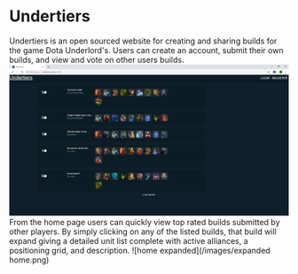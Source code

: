 # Undertiers
Undertiers is an open sourced website for creating and sharing builds for the game Dota Underlord's. 
Users can create an account, submit their own builds, and view and vote on other users builds. 
![home](/images/home.PNG)
From the home page users can quickly view top rated builds submitted by other players. By simply clicking on any of the listed builds, that build will expand giving a detailed unit list complete with active alliances, a positioning grid, and description.
![home expanded](/images/expanded home.png)
